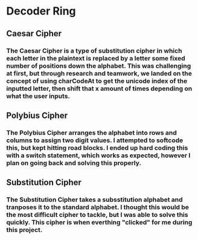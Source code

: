 # Decoder Ring

## Caesar Cipher
### The Caesar Cipher is a type of substitution cipher in which each letter in the plaintext is replaced by a letter some fixed number of positions down the alphabet. This was challenging at first, but through research and teamwork, we landed on the concept of using charCodeAt to get the unicode index of the inputted letter, then shift that x amount of times depending on what the user inputs. 

## Polybius Cipher
### The Polybius Cipher arranges the alphabet into rows and columns to assign two digit values. I attempted to softcode this, but kept hitting road blocks. I ended up hard coding this with a switch statement, which works as expected, however I plan on going back and solving this properly.

## Substitution Cipher
### The Substitution Cipher takes a subsstitution alphabet and tranposes it to the standard alphabet. I thought this would be the most difficult cipher to tackle, but I was able to solve this quickly. This cipher is when everthing "clicked" for me during this project. 
